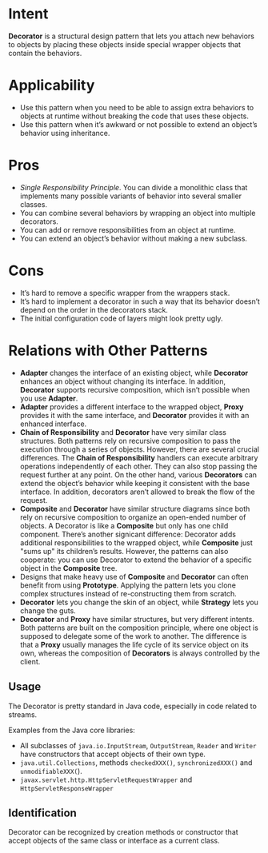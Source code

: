 # Intent
**Decorator** is a structural design pattern that lets you attach new behaviors to objects by placing these objects inside special wrapper objects that contain the behaviors.

# Applicability
* Use this pattern when you need to be able to assign extra behaviors to objects at runtime without breaking the code that uses these objects.
* Use this pattern when it’s awkward or not possible to extend an object’s behavior using inheritance.

# Pros
* _Single Responsibility Principle_. You can divide a monolithic class that implements many possible variants of behavior into several smaller classes.
* You can combine several behaviors by wrapping an object into multiple decorators.
* You can add or remove responsibilities from an object at runtime.
* You can extend an object’s behavior without making a new subclass.

# Cons
* It’s hard to remove a specific wrapper from the wrappers stack.
* It’s hard to implement a decorator in such a way that its behavior doesn’t depend on the order in the decorators stack.
* The initial configuration code of layers might look pretty ugly.

# Relations with Other Patterns
* **Adapter** changes the interface of an existing object, while **Decorator** enhances an object without changing its interface. In addition, **Decorator** supports recursive composition, which isn’t possible when you use **Adapter**.
* **Adapter** provides a different interface to the wrapped object, **Proxy** provides it with the same interface, and **Decorator** provides it with an enhanced interface.
* **Chain of Responsibility** and **Decorator** have very similar class structures. Both patterns rely on recursive composition to pass the execution through a series of objects. However, there are several crucial differences.
The **Chain of Responsibility** handlers can execute arbitrary operations independently of each other. They can also stop passing the request further at any point. On the other hand, various **Decorators** can extend the object’s behavior while keeping it consistent with the base interface. In addition, decorators aren’t allowed to break the flow of the request.
* **Composite** and **Decorator** have similar structure diagrams since both rely on recursive composition to organize an open-ended number of objects.
A Decorator is like a **Composite** but only has one child component. There’s another signicant difference: Decorator adds additional responsibilities to the wrapped object, while **Composite** just "sums up" its children’s results.
However, the patterns can also cooperate: you can use Decorator to extend the behavior of a specific object in the **Composite** tree.
* Designs that make heavy use of **Composite** and **Decorator** can often benefit from using **Prototype**. Applying the pattern lets you clone complex structures instead of re-constructing them from scratch.
* **Decorator** lets you change the skin of an object, while **Strategy** lets you change the guts.
* **Decorator** and **Proxy** have similar structures, but very different intents. Both patterns are built on the composition principle, where one object is supposed to delegate some of the work to another. The difference is that a **Proxy** usually manages the life cycle of its service object on its own, whereas the composition of **Decorators** is always controlled by the client.

## Usage
The Decorator is pretty standard in Java code, especially in code related to streams.

Examples from the Java core libraries:
* All subclasses of `java.io.InputStream`, `OutputStream`, `Reader` and `Writer` have constructors that accept objects of their own type.
* `java.util.Collections`, methods `checkedXXX()`, `synchronizedXXX()` and `unmodifiableXXX(`).
* `javax.servlet.http.HttpServletRequestWrapper` and `HttpServletResponseWrapper`

## Identification
Decorator can be recognized by creation methods or constructor that accept objects of the same class or interface as a current class.
